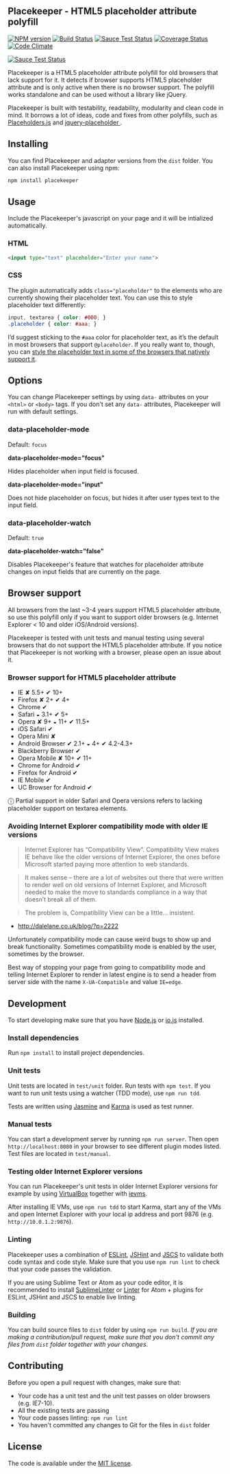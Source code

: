 ## Placekeeper - HTML5 placeholder attribute polyfill

[![NPM version][npm-image]][npm-url] [![Build Status](https://travis-ci.org/kristerkari/placekeeper.svg?branch=master)](https://travis-ci.org/kristerkari/placekeeper) [![Sauce Test Status](https://saucelabs.com/buildstatus/kristerkari)](https://saucelabs.com/u/kristerkari)
[![Coverage Status](https://coveralls.io/repos/kristerkari/placekeeper/badge.svg?branch=master)](https://coveralls.io/r/kristerkari/placekeeper?branch=master) [![Code Climate](https://codeclimate.com/github/kristerkari/placekeeper/badges/gpa.svg)](https://codeclimate.com/github/kristerkari/placekeeper)

[![Sauce Test Status](https://saucelabs.com/browser-matrix/kristerkari.svg)](https://saucelabs.com/u/kristerkari)

[npm-url]: https://npmjs.org/package/placekeeper
[npm-image]: http://img.shields.io/npm/v/placekeeper.svg

Placekeeper is a HTML5 placeholder attribute polyfill for old browsers that lack support for it. It detects if browser supports HTML5 placeholder attribute and is only active when there is no browser support. The polyfill works standalone and can be used without a library like jQuery.

Placekeeper is built with testability, readability, modularity and clean code in mind. It borrows a lot of ideas, code and fixes from other polyfills, such as [Placeholders.js](https://github.com/jamesallardice/Placeholders.js) and [jquery-placeholder
](https://github.com/mathiasbynens/jquery-placeholder).

## Installing

You can find Placekeeper and adapter versions from the `dist` folder. You can also install Placekeeper using npm:

```sh
npm install placekeeper
```

## Usage

Include the Placekeeper's javascript on your page and it will be intialized automatically.

### HTML

```html
<input type="text" placeholder="Enter your name">
```

### CSS

The plugin automatically adds `class="placeholder"` to the elements who are currently showing their placeholder text. You can use this to style placeholder text differently:

```css
input, textarea { color: #000; }
.placeholder { color: #aaa; }
```

I’d suggest sticking to the `#aaa` color for placeholder text, as it’s the default in most browsers that support `@placeholder`. If you really want to, though, you can [style the placeholder text in some of the browsers that natively support it](http://stackoverflow.com/questions/2610497/change-an-inputs-html5-placeholder-color-with-css/2610741#2610741).

## Options

You can change Placekeeper settings by using `data-` attributes on your `<html>` or `<body>` tags. If you don't set any `data-` attributes, Placekeeper will run with default settings.

### data-placeholder-mode

Default: `focus`

__data-placeholder-mode="focus"__

Hides placeholder when input field is focused.

__data-placeholder-mode="input"__

Does not hide placeholder on focus, but hides it after user types text to the input field.

### data-placeholder-watch

Default: `true`

__data-placeholder-watch="false"__

Disables Placekeeper's feature that watches for placeholder attribute changes on input fields that are currently on the page.

## Browser support

All browsers from the last ~3-4 years support HTML5 placeholder attribute, so use this polyfill only if you want to support older browsers (e.g. Internet Explorer < 10 and older iOS/Android versions).

Placekeeper is tested with unit tests and manual testing using several browsers that do not support the HTML5 placeholder attribute. If you notice that Placekeeper is not working with a browser, please open an issue about it.

### Browser support for HTML5 placeholder attribute

- IE ✘ 5.5+ ✔ 10+
- Firefox ✘ 2+ ✔ 4+
- Chrome ✔
- Safari ◒ 3.1+ ✔ 5+
- Opera ✘ 9+ ◒ 11+ ✔ 11.5+
- iOS Safari ✔
- Opera Mini ✘
- Android Browser ✔ 2.1+ ◒ 4+ ✔ 4.2-4.3+
- Blackberry Browser ✔
- Opera Mobile ✘ 10+ ✔ 11+
- Chrome for Android ✔
- Firefox for Android ✔
- IE Mobile ✔
- UC Browser for Android ✔

ⓘ  Partial support in older Safari and Opera versions refers to lacking placeholder support on textarea elements.

### Avoiding Internet Explorer compatibility mode with older IE versions

> Internet Explorer has “Compatibility View”. Compatibility View makes IE behave like the older versions of Internet Explorer, the ones before Microsoft started paying more attention to web standards.

> It makes sense – there are a lot of websites out there that were written to render well on old versions of Internet Explorer, and Microsoft needed to make the move to standards compliance in a way that doesn’t break all of them.

> The problem is, Compatibility View can be a little… insistent.

- http://dalelane.co.uk/blog/?p=2222

Unfortunately compatibility mode can cause weird bugs to show up and break functionality. Sometimes compatibility mode is enabled by the user, sometimes by the browser.

Best way of stopping your page from going to compatibility mode and telling Internet Explorer to render in latest engine is to send a header from server side with the name `X-UA-Compatible` and value `IE=edge`.

## Development

To start developing make sure that you have [Node.js](https://nodejs.org/) or [io.js](https://iojs.org/) installed.

### Install dependencies

Run `npm install` to install project dependencies.

### Unit tests

Unit tests are located in `test/unit` folder. Run tests with `npm test`. If you want to run unit tests using a watcher (TDD mode), use `npm run tdd`.

Tests are written using [Jasmine](https://jasmine.github.io/2.3/introduction.html) and [Karma](https://karma-runner.github.io) is used as test runner.

### Manual tests

You can start a development server by running `npm run server`. Then open `http://localhost:8080` in your browser to see different plugin modes listed. Test files are located in `test/manual`.

### Testing older Internet Explorer versions

You can run Placekeeper's unit tests in older Internet Explorer versions for example by using [VirtualBox](https://www.virtualbox.org/) together with [ievms](https://github.com/xdissent/ievms).

After installing IE VMs, use `npm run tdd` to start Karma, start any of the VMs and open Internet Explorer with your local ip address and port 9876 (e.g. `http://10.0.1.2:9876`).

### Linting

Placekeeper uses a combination of [ESLint](http://eslint.org/), [JSHint](http://jshint.com/) and [JSCS](http://jscs.info/) to validate both code syntax and code style. Make sure that you use `npm run lint` to check that your code passes the validation.

If you are using Sublime Text or Atom as your code editor, it is recommended to install [SublimeLinter](https://github.com/SublimeLinter/SublimeLinter3) or [Linter](https://atom.io/packages/linter) for Atom + plugins for ESLint, JSHint and JSCS to enable live linting.

### Building

You can build source files to `dist` folder by using `npm run build`. _If you are making a contribution/pull request, make sure that you don't commit any files from `dist` folder together with your changes_.

## Contributing

Before you open a pull request with changes, make sure that:

- Your code has a unit test and the unit test passes on older browsers (e.g. IE7-10).
- All the existing tests are passing
- Your code passes linting: `npm run lint`
- You haven't committed any changes to Git for the files in `dist` folder

## License

The code is available under the [MIT license](https://github.com/kristerkari/placekeeper/blob/master/LICENSE.md).

